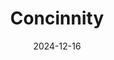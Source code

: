 ---  
layout: startup_page  
title: "Concinnity"  
id: "concinnitygenetics.com"  
permalink: "/concinnityconcinnitygenetics.com12162024/"  
website: "https://www.concinnitygenetics.com/"  
funding_round: "Seed"  
funding_amount: "£3M"  
investors: "Eos Advisory, Scottish Enterprise, Old College Capital (OCC), Maven Capital Partners"  
about: "Concinnity, a spinout from the University of Edinburgh, is transforming gene therapy safety by designing novel control mechanisms using AI and synthetic biology. Its RNA-based systems enable precise control of gene therapies, even after dosing, allowing for response and reduction of side effects. This technology is considered a significant advancement in the field."  
markets: "Biotech, Gene Therapy, AI, Synthetic Biology"  
hq: "Edinburgh, Scotland, United Kingdom"  
founded_year: "2021"  
linkedin: "https://uk.linkedin.com/company/concinnity-genetics"  
twitter: ""  
instagram: ""  
facebook: ""  
crunchbase: "https://www.crunchbase.com/organization/concinnity-genetics"  
pitchbook: "https://pitchbook.com/profiles/company/590458-87"  

date_display: "16-Dec-2024"  
date: "2024-12-16"

# SEO Optimization  
meta_title: "Concinnity - Seed Funding (£3M)"  
meta_description: "Concinnity, Concinnity, a spinout from the University of Edinburgh, is transforming gene therapy safety by designing novel control mechanisms using AI and synthet..."  
meta_keywords: "Concinnity, Biotech, Gene Therapy, AI, Synthetic Biology, Seed funding"  
canonical_url: "https://startup.projectstartups.com/concinnityconcinnitygenetics.com12162024/"  
---